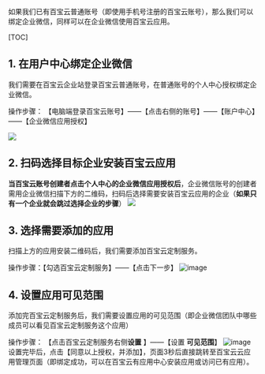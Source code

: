 如果我们已有百宝云普通账号（即使用手机号注册的百宝云账号），那么我们可以绑定企业微信，同样可以在企业微信使用百宝云应用。

[TOC]

## 1. 在用户中心绑定企业微信
 我们需要在百宝云企业站登录百宝云普通账号，在普通账号的个人中心授权绑定企业微信。
 
 操作步骤：
【电脑端登录百宝云账号】——【点击右侧的账号】——【账户中心】——【企业微信应用授权】

![](http://docfiles.baibaoyun.com/FiTaBJani7oW9X9UqKNwEcsvuanL)

## 2. 扫码选择目标企业安装百宝云应用
**当百宝云账号创建者点击个人中心的企业微信应用授权后**，企业微信账号的创建者需用企业微信扫描下方的二维码，扫码后选择需要安装百宝云应用的企业（**如果只有一个企业就会跳过选择企业的步骤**）
![](http://docfiles.baibaoyun.com/FpNK1-FWHITb09_JvuzX4Ur44vOG)

## 3. 选择需要添加的应用
扫描上方的应用安装二维码后，我们需要添加百宝云定制服务。

操作步骤：【勾选百宝云定制服务】——【点击下一步】
![image](http://docfiles.baibaoyun.com/FsIy56CvkpGcG5fVjJbLT4YZ2vxP)
## 4. 设置应用可见范围
添加完百宝云定制服务后，我们需要设置应用的可见范围（即企业微信团队中哪些成员可以看见百宝云定制服务这个应用）

操作步骤： 【点击百宝云定制服务右侧**设置** 】——【设置 **可见范围**】
![image](http://docfiles.baibaoyun.com/FotM5R19poLfI7IS77dXhoSfbLIB)
设置完毕后，点击【同意以上授权，并添加】，页面3秒后直接跳转至百宝云云应用管理页面（即绑定成功，可以在百宝云有应用中心安装应用或访问已有应用）。
